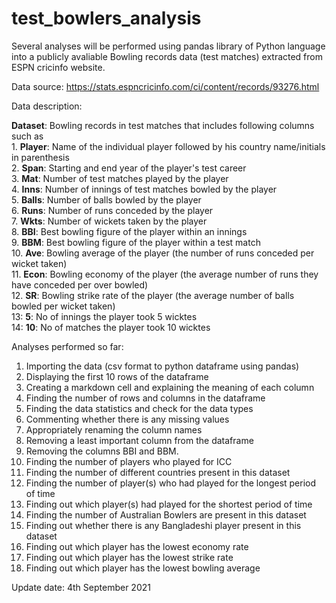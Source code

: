 # test_bowlers_analysis
Several analyses will be performed using pandas library of Python language into a publicly avaliable Bowling records data (test matches) extracted from ESPN cricinfo website.

Data source: https://stats.espncricinfo.com/ci/content/records/93276.html

Data description:

**Dataset**: Bowling records in test matches that includes following columns such as
<br>1. **Player**: Name of the individual player followed by his country name/initials in parenthesis
<br>2. **Span**: Starting and end year of the player's test career
<br>3. **Mat**: Number of test matches played by the player
<br>4. **Inns**: Number of innings of test matches bowled by the player
<br>5. **Balls**: Number of balls bowled by the player
<br>6. **Runs**: Number of runs conceded by the player
<br>7. **Wkts**: Number of wickets taken by the player
<br>8. **BBI**: Best bowling figure of the player within an innings
<br>9. **BBM**: Best bowling figure of the player within a test match
<br>10. **Ave**: Bowling average of the player (the number of runs conceded per wicket taken)
<br>11. **Econ**: Bowling economy of the player (the average number of runs they have conceded per over bowled)
<br>12. **SR**: Bowling strike rate of the player (the average number of balls bowled per wicket taken)
<br> 13: **5**: No of innings the player took 5 wicktes
<br>14: **10**: No of matches the player took 10 wicktes

Analyses performed so far:
1. Importing the data (csv format to python dataframe using pandas)
2. Displaying the first 10 rows of the dataframe
3. Creating a markdown cell and explaining the meaning of each column
4. Finding the number of rows and columns in the dataframe
5. Finding the data statistics and check for the data types
6. Commenting whether there is any missing values
7. Appropriately renaming the column names 
8. Removing a least important column from the dataframe
9. Removing the columns BBI and BBM.
10. Finding the number of players who played for ICC
11. Finding the number of different countries present in this dataset 
12. Finding the number of player(s) who had played for the longest period of time
13. Finding out which player(s) had played for the shortest period of time
14. Finding the number of Australian Bowlers are present in this dataset
15. Finding out whether there is any Bangladeshi player present in this dataset
16. Finding out which player has the lowest economy rate
17. Finding out which player has the lowest strike rate
18. Finding out which player has the lowest bowling average


Update date: 4th September 2021

